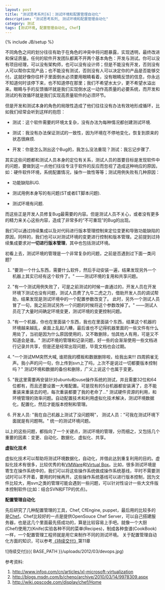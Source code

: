 ```yaml
---
layout: post
title: "测试思考系列[6]：测试环境和配置管理自动化"
description: "测试思考系列, 测试环境和配置管理自动化"
category: 测试
tags: [测试环境, 配置管理自动化, Chef]
---
```

{% include JB/setup %}

不同角色之间的划分往往有助于在角色的冲突中将问题暴露，实现透明，最终改进和保证质量。任何的软件开发团队都离不开两个基本角色：开发与测试。你可以没有项目经理，可以没有架构师，也可以没有设计师；但是不能没有开发，否则没有人可以帮你实现产品；也不能没有测试，否则没有人可以决定你的产品是否能够交付。这就好像你往杯子里面倒水必须要用眼睛看着，没有眼睛反馈的信息，你永远不知道何时该停下来，也不知道停在那里；我们不希望水太少，更不希望水溢出来。眼睛与手的反馈循环就是我们实现倒水这一动作高质量的必要系统，而开发和测试的有效循环就是我们实现高质量软件的必须环节。

但是开发和测试本身的角色的局限性造成了他们往往没有办法有效地形成循环，比如我们经常会听到这样的抱怨：

- 测试：这个软件需要的环境太复杂，没有办法为每种情况都创建测试环境.

- 测试：我没有办法保证测试的一致性，因为环境在不停地变化，恢复到原来的状态很麻烦.

- 开发：你是怎么测出这个Bug的，我怎么没法重现？测试：我忘记步骤了.

其实这些问题都和测试人员本身的定位有关系，测试人员的首要目标是发现软件中的问题，要做到这一点他们往往专注于软件的反应而忽视了造成这种响应的原因，如：硬件软件环境，系统配置情况，操作一致性等等；测试用例失败有几种原因：

- 功能缺陷BUG.

- 测试用例本身写的有问题(ST或者ET脚本问题).

- 测试环境有问题.

而这些正是开发人员修复Bug最需要的内容。但是测试人员不关心，或者没有更多的精力来关心这些内容，造成了非常多的“不可重现”的Bug的出现。

我们可以通过持续集成以及对代码进行版本管理控制来定位变更和导致功能缺陷的原因，同样的，我们也可以对测试环境的变更进行控制和版本管理。之前提到过持续集成要求对**一切进行版本管理**，其中也包括测试环境。

初看上去，测试环境的管理是一个非常复杂的问题，之前是否遇到过下面一类问题?

1. "要测一个什么东西，需要什么软件，然后手动安装一遍，结果发现另外一个机器上其实已经有这个软件了。" ——测试环境的复用和共享问题。

2. "有一个测试用例失败了，可是之前测试的时候一直通过的，开发人员在开发环境下测试也没有问题，测试人员费了九牛二虎之力，借助开发人员的调试帮助，结果发现是测试环境中的一个配置参数改变了。 此时，另外一个测试人员冒了一句，我之前测试另外一个问题的时候将这个参数改掉了。" ——测试人员花了大量时间确定环境变更，测试环境的变更控制问题。

3. "有一个机器，你也在里面装个东西，我也在里面装个东西，结果这个机器的环境越来越乱，桌面上乱起八糟，最后谁也不记得机器里面的一些文件有什么用处了，当初是因为什么原因使用的，又不敢删除，怕其他人有用，可是又不知道会是谁。" 测试环境的管理和记录问题，好一些的会渐渐使用一些文档进行记录并共享，但是还是经常出现问题，毕竟文档也会过期。

4. "一个测试MM突然大喊, 谁把我的模板和数据删除啦，给我出来!!! 四周鸦雀无声。我小声的问一句，你上传到svn上了吗，上次不是说过一切都要版本控制吗？" 测试环境和数据的备份和删除，广义上说这个也属于变更。

5. "我这里需要再安装针对ubuntu和suse操作系统的测试，并且需要32位和64位都有，而且还要设置一大堆配置。可是现有的5台机器都安装满了，总不能重装来重装去的吧，每次重装都要了我的老命了..." 测试硬件资源的利用，和环境管理的效率问题。自动配置技术和利用虚拟化技术解决，测试环境数据化，配置化，然后才能版本控制和管理。

6. 开发人员: "我在自己机器上测试了没问题啊"， 测试人员："可我在测试环境下面就是有问题啊。" 统一的测试环境问题。

以上的这些问题，都指向了一个关键点，测试环境的管理，分而细之，又包括几个重要的因素：变更、自动化、数据化、虚拟化、共享。

**虚拟化技术**

虚拟化技术可以帮助将测试环境数据化，自动化，并借此达到重复利用的目的。虚拟化技术有很多，比较优秀的有[VMWare](http://www.vmware.com/)和[Virtual Box](http://www.virtualbox.org/)。比如，很多测试环境是寄生在操作系统中的，我们可以将这些操作系统做成操作系统基线，平时不需要测试时可以不开着，要用的时候再开。这些操作系统基线可以进行版本控制，因为文件比较大，用svn之类的管理可能会遇到一些问题，可以针对性设计一些大文件版本控制软件(比如：结合SVN和FTP的优点)。

**配置管理自动化**

先后研究了几种配置管理的工具，Chef, CfEngine, puppet，最后用的比较多的是[Chef](http://www.opscode.com/chef/)。Chef比较好的一点是提供OpenSouce Chef Server，可以自己搭建服务器，也是这几个里面最先搭成功的，算是比较容易上手吧。就像一个大厨(Chef)使用刀(Knife)实验各种不同的菜单(Recipes)，制成各种食谱(CookBook)一样，一个配置管理工程师就是用它来制作不同的测试环境。 关于配置管理自动化方面的知识，可以参考[《持续交付》](http://book.douban.com/subject/6862062/)第11章

![持续交付]({{ BASE_PATH }}/uploads/2012/03/devops.jpg)

参考资料:
1. <http://www.infoq.com/cn/articles/xl-microsoft-virtualization>
2. <http://blogs.msdn.com/b/cheno/archive/2010/03/14/9978309.aspx>
3. <http://wiki.opscode.com/display/chef/Home>